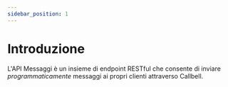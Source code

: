 ```yaml
---
sidebar_position: 1
---
```


# Introduzione

L'API Messaggi è un insieme di endpoint RESTful che consente di inviare _programmaticamente_ messaggi ai propri clienti attraverso Callbell.
